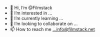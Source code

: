 - 👋 Hi, I’m @Filmstack
- 👀 I’m interested in ...
- 🌱 I’m currently learning ...
- 💞️ I’m looking to collaborate on ...
- 📫 How to reach me ...info@filmstack.net

<!---
Filmstack/Filmstack is a ✨ special ✨ repository because its `README.md` (this file) appears on your GitHub profile.
You can click the Preview link to take a look at your changes.
--->
